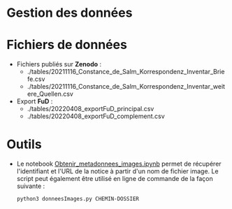 Gestion des données
====

# Fichiers de données
- Fichiers publiés sur **Zenodo** :
    - ./tables/20211116_Constance_de_Salm_Korrespondenz_Inventar_Briefe.csv
    - ./tables/20211116_Constance_de_Salm_Korrespondenz_Inventar_weitere_Quellen.csv
- Export **FuD** :
    - ./tables/20220408_exportFuD_principal.csv
    - ./tables/20220408_exportFuD_complement.csv

# Outils
- Le notebook [Obtenir_metadonnees_images.ipynb](./Obtenir_metadonnees_images.ipynb) permet de récupérer l'identifiant et l'URL de la notice à partir d'un nom de fichier image. Le script peut également être utilisé en ligne de commande de la façon suivante :
    ```shell
    python3 donneesImages.py CHEMIN-DOSSIER
    ```

